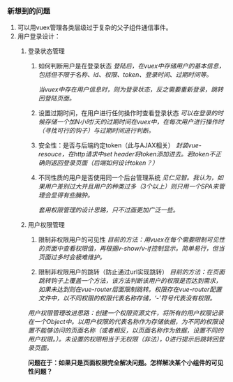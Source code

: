 ### 新想到的问题

1. 可以用vuex管理各类层级过于复杂的父子组件通信事件。
2. 用户登录设计：
    1. 登录状态管理
        1. 如何判断用户是在登录状态
            *登陆后，在vuex中存储用户的基本信息，包括但不限于名称、id、权限、token、登录时间、过期时间等。*

            *当vuex中存在用户信息时，则为登录状态，反之需要重新登录，跳转回登陆页面。*
        2. 设置过期时间，在用户进行任何操作时查看登录状态
            *可以在登录的时候存储一个加N小时/天的过期时间在vuex中，在每次用户进行操作时（寻找可行的钩子）与过期时间进行判断。*
        3. 安全性：是否与后端约定token（此与AJAX相关）
            *封装vue-resouce，在http请求中set header将token添加进去。若token不正确则返回登录页面（后端如何设计token？）*
        4. 不同性质的用户是否使用同一个后台管理系统
            *见仁见智。我认为，如果用户差别过大并且用户的种类过多（3个以上）则只用一个SPA来管理会显得有些臃肿。*

            *套用权限管理的设计思路，只不过面更加广泛一些。*
    2. 用户权限管理
        1. 限制非权限用户的可见性
            *目前的方法：用vuex在每个需要限制可见性的页面中查看权限值，再根据v-show/v-if控制显示。简单易行，但当页面过多时会极难维护。*

        2. 限制非权限用户的跳转（防止通过url实现跳转）
            *目前的方法：在页面跳转钩子上覆盖一个方法，该方法判断该用户的权限是否达到需求，如果未达到则在vue-router层面限制跳转。权限存在vue-router配置文件中，以不同权限的权限代表名称存储，‘-’符号代表没有权限。*

        *用户权限管理改进思路：创建一个权限资源文件，将所有的用户权限记录在一个Object中。以用户权限的代表名称作为存储依据，为不同的权限设置不能够访问的页面名称（或者相反，以页面名称作为依据，设置不同的用户权限。）。未设置的权限相当于无权限（非法），0进行提示后跳转回登录页面。*

        **问题在于：如果只是页面权限完全解决问题。怎样解决某个小组件的可见性问题？**
